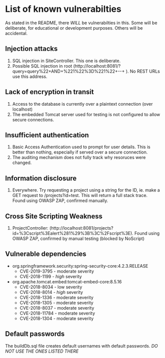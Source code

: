# List of known vulnerabilties

As stated in the README, there *WILL* be vulnerabilties in this. Some will be deliberate, for educational or development purposes. Others will be accidental.

## Injection attacks

1. SQL injection in SiteController. This one is deliberate.
2. Possible SQL injection in root (http://localhost:8081/?query=query%22+AND+%221%22%3D%221%22+--+ ). No REST URLs use this address.


## Lack of encryption in transit

1. Access to the database is currently over a plaintext connection (over localhost)
2. The embedded Tomcat server used for testing is not configured to allow secure connections.


## Insufficient authentication

1. Basic Access Authentication used to prompt for user details. This is better than nothing, especially if served over a secure connection.
2. The auditing mechanism does not fully track why resoruces were changed.

## Information disclosure

1. Everywhere. Try requesting a project using a string for the ID, ie. make a GET request to /projects?id=test. This will return a full stack trace. Found using OWASP ZAP, confirmed manually.

## Cross Site Scripting Weakness 

1. ProjectController: (http://localhost:8081/projects?id=%3Cscript%3Ealert%281%29%3B%3C%2Fscript%3E). Found using OWASP ZAP, confirmed by manual testing (blocked by NoScript)

## Vulnerable dependencies

* org.springframework.security:spring-security-core:4.2.3.RELEASE
	* CVE-2019-3795 - moderate severity
	* CVE-2018-1199 - *high* severity
* org.apache.tomcat.embed:tomcat-embed-core:8.5.16
	* CVE-2018-8034 - low severity
	* CVE-2018-8014 - *high* severity
	* CVE-2018-1336 - moderate severity
	* CVE-2018-1305 - moderate severity
	* CVE-2018-8037 - moderate severity
	* CVE-2018-11784 - moderate severity
	* CVE-2018-1304 - moderate severity
	
## Default passwords
The buildDb.sql file creates default usernames with default passwords. *DO NOT USE THE ONES LISTED THERE*

